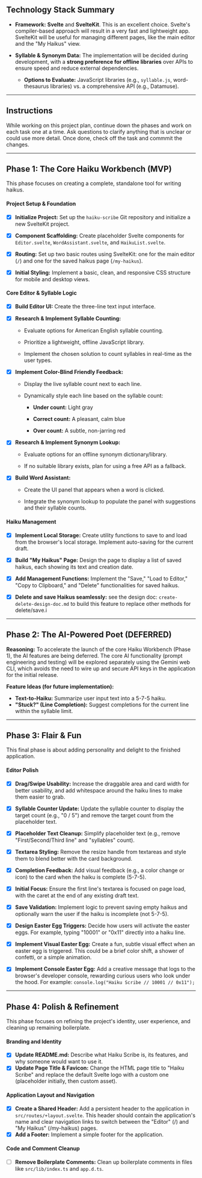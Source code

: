## Technology Stack Summary

- **Framework:** **Svelte** and **SvelteKit**. This is an excellent choice. Svelte's compiler-based approach will result in a very fast and lightweight app. SvelteKit will be useful for managing different pages, like the main editor and the "My Haikus" view.

- **Syllable & Synonym Data:** The implementation will be decided during development, with a **strong preference for offline libraries** over APIs to ensure speed and reduce external dependencies.

    - **Options to Evaluate:** JavaScript libraries (e.g., `syllable.js`, word-thesaurus libraries) vs. a comprehensive API (e.g., Datamuse).

---

## Instructions

While working on this project plan, continue down the phases and work on
each task one at a time. Ask questions to clarify anything that is unclear
or could use more detail. Once done, check off the task and commmit the changes.

---

## Phase 1: The Core Haiku Workbench (MVP)

This phase focuses on creating a complete, standalone tool for writing haikus.

#### **Project Setup & Foundation**

- [x] **Initialize Project:** Set up the `haiku-scribe` Git repository and initialize a new SvelteKit project.

- [x] **Component Scaffolding:** Create placeholder Svelte components for `Editor.svelte`, `WordAssistant.svelte`, and `HaikuList.svelte`.

- [x] **Routing:** Set up two basic routes using SvelteKit: one for the main editor (`/`) and one for the saved haikus page (`/my-haikus`).

- [x] **Initial Styling:** Implement a basic, clean, and responsive CSS structure for mobile and desktop views.


#### **Core Editor & Syllable Logic**

- [x] **Build Editor UI:** Create the three-line text input interface.

- [x] **Research & Implement Syllable Counting:**

    - Evaluate options for American English syllable counting.

    - Prioritize a lightweight, offline JavaScript library.

    - Implement the chosen solution to count syllables in real-time as the user types.

- [x] **Implement Color-Blind Friendly Feedback:**

    - Display the live syllable count next to each line.

    - Dynamically style each line based on the syllable count:

        - **Under count:** Light gray

        - **Correct count:** A pleasant, calm blue

        - **Over count:** A subtle, non-jarring red

- [x] **Research & Implement Synonym Lookup:**

    - Evaluate options for an offline synonym dictionary/library.

    - If no suitable library exists, plan for using a free API as a fallback.

- [x] **Build Word Assistant:**

    - Create the UI panel that appears when a word is clicked.

    - Integrate the synonym lookup to populate the panel with suggestions and their syllable counts.


#### **Haiku Management**

- [x] **Implement Local Storage:** Create utility functions to save to and load from the browser's local storage. Implement auto-saving for the current draft.

- [x] **Build "My Haikus" Page:** Design the page to display a list of saved haikus, each showing its text and creation date.

- [x] **Add Management Functions:** Implement the "Save," "Load to Editor," "Copy to Clipboard," and "Delete" functionalities for saved haikus.

- [x] **Delete and save Haikus seamlessly:** see the design doc: `create-delete-design-doc.md` to build this feature to replace other methods for delete/save.i

---

## Phase 2: The AI-Powered Poet (DEFERRED)

**Reasoning:** To accelerate the launch of the core Haiku Workbench (Phase 1), the AI features are being deferred. The core AI functionality (prompt engineering and testing) will be explored separately using the Gemini web CLI, which avoids the need to wire up and secure API keys in the application for the initial release.

**Feature Ideas (for future implementation):**
- **Text-to-Haiku:** Summarize user input text into a 5-7-5 haiku.
- **"Stuck?" (Line Completion):** Suggest completions for the current line within the syllable limit.

---

## Phase 3: Flair & Fun

This final phase is about adding personality and delight to the finished application.

#### Editor Polish

- [x] **Drag/Swipe Usability:** Increase the draggable area and card width for better usability, and add whitespace around the haiku lines to make them easier to grab.
- [x] **Syllable Counter Update:** Update the syllable counter to display the target count (e.g., "0 / 5") and remove the target count from the placeholder text.
- [x] **Placeholder Text Cleanup:** Simplify placeholder text (e.g., remove "First/Second/Third line" and "syllables" count).
- [x] **Textarea Styling:** Remove the resize handle from textareas and style them to blend better with the card background.
- [x] **Completion Feedback:** Add visual feedback (e.g., a color change or icon) to the card when the haiku is complete (5-7-5).
- [x] **Initial Focus:** Ensure the first line's textarea is focused on page load, with the caret at the end of any existing draft text.
- [x] **Save Validation:** Implement logic to prevent saving empty haikus and optionally warn the user if the haiku is incomplete (not 5-7-5).

- [x] **Design Easter Egg Triggers:** Decide how users will activate the easter eggs. For example, typing "10001" or "0x11" directly into a haiku line.

- [x] **Implement Visual Easter Egg:** Create a fun, subtle visual effect when an easter egg is triggered. This could be a brief color shift, a shower of confetti, or a simple animation.

- [x] **Implement Console Easter Egg:** Add a creative message that logs to the browser's developer console, rewarding curious users who look under the hood. For example: `console.log("Haiku Scribe // 10001 // 0x11");`


---

## Phase 4: Polish & Refinement

This phase focuses on refining the project's identity, user experience, and cleaning up remaining boilerplate.

#### **Branding and Identity**

- [x] **Update README.md:** Describe what Haiku Scribe is, its features, and why someone would want to use it.
- [x] **Update Page Title & Favicon:** Change the HTML page title to "Haiku Scribe" and replace the default Svelte logo with a custom one (placeholder initially, then custom asset).

#### **Application Layout and Navigation**

- [x] **Create a Shared Header:** Add a persistent header to the application in `src/routes/+layout.svelte`. This header should contain the application's name and clear navigation links to switch between the "Editor" (/) and "My Haikus" (/my-haikus) pages.
- [x] **Add a Footer:** Implement a simple footer for the application.

#### **Code and Comment Cleanup**

- [ ] **Remove Boilerplate Comments:** Clean up boilerplate comments in files like `src/lib/index.ts` and `app.d.ts`.